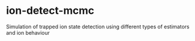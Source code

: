 # ion-detect-mcmc
Simulation of trapped ion state detection using different types of estimators and ion behaviour
